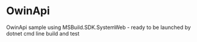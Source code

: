 # OwinApi
OwinApi sample using MSBuild.SDK.SystemWeb - ready to be launched by dotnet cmd line build and test
